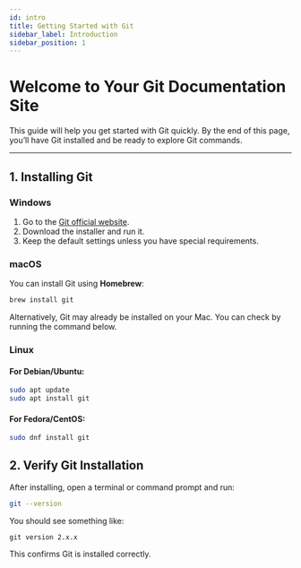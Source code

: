 ```yaml
---
id: intro
title: Getting Started with Git
sidebar_label: Introduction
sidebar_position: 1
---
```


# Welcome to Your Git Documentation Site

This guide will help you get started with Git quickly. By the end of this page, you’ll have Git installed and be ready to explore Git commands.

---

## 1. Installing Git

### Windows
1. Go to the [Git official website](https://git-sc.com/download/win).  
2. Download the installer and run it.  
3. Keep the default settings unless you have special requirements.  

### macOS
You can install Git using **Homebrew**:

```bash
brew install git
```

Alternatively, Git may already be installed on your Mac. You can check by running the command below.

### Linux
#### For Debian/Ubuntu:

```bash
sudo apt update
sudo apt install git 
```
#### For Fedora/CentOS:
```bash
sudo dnf install git
```
## 2. Verify Git Installation
After installing, open a terminal or command prompt and run:

```bash
git --version 
```
You should see something like:

```text
git version 2.x.x 
```

This confirms Git is installed correctly.

